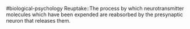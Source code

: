 #biological-psychology 
Reuptake::The process by which neurotransmitter molecules which have been expended are reabsorbed by the presynaptic neuron that releases them.